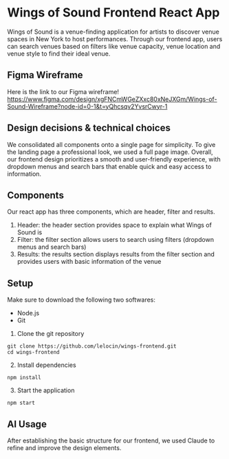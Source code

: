 # Wings of Sound Frontend React App
Wings of Sound is a venue-finding application for artists to discover venue spaces in New York to host performances. Through our frontend app, users can search venues based on filters like venue capacity, venue location and venue style to find their ideal venue. 

## Figma Wireframe 
Here is the link to our Figma wireframe! 
https://www.figma.com/design/xgFNCmWGeZXxc80xNeJXGm/Wings-of-Sound-Wireframe?node-id=0-1&t=yQhcsqv2YvsrCwyr-1

## Design decisions & technical choices 
We consolidated all components onto a single page for simplicity. To give the landing page a professional look, we used a full page image. Overall, our frontend design prioritizes a smooth and user-friendly experience, with dropdown menus and search bars that enable quick and easy access to information.

## Components 
Our react app has three components, which are header, filter and results. 
1. Header: the header section provides space to explain what Wings of Sound is 
2. Filter: the filter section allows users to search using filters (dropdown menus and search bars)
3. Results: the results section displays results from the filter section and provides users with basic information of the venue

## Setup
Make sure to download the following two softwares: 
- Node.js 
- Git

1. Clone the git repository
```
git clone https://github.com/lelocin/wings-frontend.git
cd wings-frontend
```
2. Install dependencies
```
npm install
```
3. Start the application
```
npm start
```
## AI Usage
After establishing the basic structure for our frontend, we used Claude to refine and improve the design elements.
